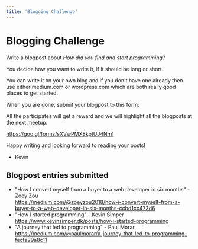 ```yaml
---
title: 'Blogging Challenge'
---
```


# Blogging Challenge

Write a blogpost about _How did you find and start programming?_

You decide how you want to write it, if it should be long or short.

You can write it on your own blog and if you don't have one already then use
either medium.com or wordpress.com which are both really good places to get
started.

When you are done, submit your blogpost to this form:

All the participates will get a reward and we will highlight all the blogposts
at the next meetup.

https://goo.gl/forms/sXVwPMX8kptUJ4Nm1

Happy writing and looking forward to reading your posts!

- Kevin

## Blogpost entries submitted

- "How I convert myself from a buyer to a web developer in six months" - Zoey Zou <br/> https://medium.com/@zoeyzou2018/how-i-convert-myself-from-a-buyer-to-a-web-developer-in-six-months-ccbd1cc473d6
- "How I started programming" - Kevin Simper <br/> https://www.kevinsimper.dk/posts/how-i-started-programming
- "A journey that led to programming" - Paul Morar <br/> https://medium.com/@paulmorar/a-journey-that-led-to-programming-fecfa29a8c11
